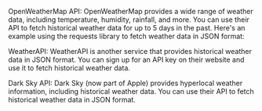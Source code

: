 
OpenWeatherMap API: OpenWeatherMap provides a wide range of weather data, including temperature, humidity, rainfall, and more. You can use their API to fetch historical weather data for up to 5 days in the past. Here's an example using the requests library to fetch weather data in JSON format:

WeatherAPI: WeatherAPI is another service that provides historical weather data in JSON format. You can sign up for an API key on their website and use it to fetch historical weather data.

Dark Sky API: Dark Sky (now part of Apple) provides hyperlocal weather information, including historical weather data. You can use their API to fetch historical weather data in JSON format. 